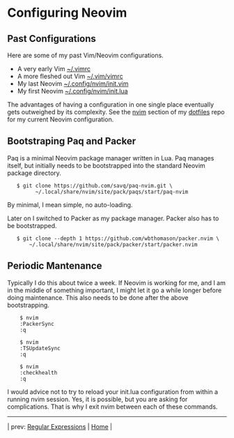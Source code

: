 # Configuring Neovim

## Past Configurations

Here are some of my past Vim/Neovim configurations.

* A very early Vim [~/.vimrc](init_examples/first_vimrc)
* A more fleshed out Vim [~/.vim/vimrc](init_examples/later_vimrc)
* My last Neovim [~/.config/nvim/init.vim](init_examples/last_init.vim)
* My first Neovim [~/.config/nvim/init.lua](init_examples/first_init.lua)

The advantages of having a configuration in one single
place eventually gets outweighed by its complexity.  See the
[nvim](https://github.com/grscheller/dotfiles/tree/main/config/nvim)
section of my
[dotfiles](https://github.com/grscheller/dotfiles)
repo for my current Neovim configuration.

## Bootstraping Paq and Packer

Paq is a minimal Neovim package manager written in Lua.  Paq manages
itself, but initially needs to be bootstrapped into the standard
Neovim package directory.

```
   $ git clone https://github.com/savq/paq-nvim.git \
         ~/.local/share/nvim/site/pack/paqs/start/paq-nvim
```

By minimal, I mean simple, no auto-loading.

Later on I switched to Packer as my package manager.  Packer also
has to be bootstrapped.

```
   $ git clone --depth 1 https://github.com/wbthomason/packer.nvim \
       ~/.local/share/nvim/site/pack/packer/start/packer.nvim  
```

## Periodic Mantenance
Typically I do this about twice a week.  If Neovim is working
for me, and I am in the middle of something important, I might
let it go a while longer before doing maintenance.  This also
needs to be done after the above bootstrapping.

```
    $ nvim
    :PackerSync
    :q

    $ nvim
    :TSUpdateSync
    :q

    $ nvim
    :checkhealth
    :q
```

I would advice not to try to reload your init.lua configuration
from within a running nvim session.  Yes, it is possible, but
you are asking for complications.  That is why I exit nvim between
each of these commands.

---

| prev: [Regular Expressions][1] | [Home][2] |

[1]: RegularExpressions08.md
[2]: README.md
